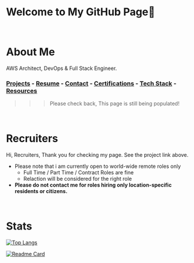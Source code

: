 # Welcome to My GitHub Page👋 <a id ='top'></a>

<br>

# About Me

AWS Architect, DevOps & Full Stack Engineer.

### [Projects](./projects.md) - [Resume](./resume.pdf) - [Contact](https://www.linkedin.com/in/temikelani/) - [Certifications](https://www.credly.com/users/temidayo-kelani/badges) - [Tech Stack](./techstack.md) - [Resources](./resources.md)

> > > Please check back, This page is still being populated!

<br>

# Recruiters

Hi, Recruiters,
Thank you for checking my page. See the project link above.

- Please note that i am currently open to world-wide remote roles only
  - Full Time / Part Time / Contract Roles are fine
  - Relaction will be considered for the right role
- **Please do not contact me for roles hiring only location-specific residents or citizens.**

<br>

# Stats

[![Top Langs](https://github-readme-stats.vercel.app/api/top-langs/?username=temikelani&layout=compact)](https://github.com/temikelani)

[![Readme Card](https://github-readme-stats.vercel.app/api/pin/?username=temikelani&repo=github-readme-stats)](https://github.com/temikelani)

<!-- [![Anurag's github stats](https://github-readme-stats.vercel.app/api?username=temikelani)](https://github.com/temikelani) -->
